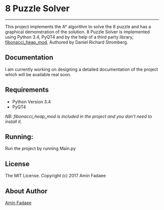 # 8 Puzzle Solver
---


This project implements the A* algorithm to solve the 8 puzzle and has a graphical demonstration of the solution. 8 Puzzle Solver is implemented using Python 3.4, PyQT4 and by the help of a third party library, [fibonacci_heap_mod](https://pypi.python.org/pypi/fibonacci-heap-mod/), Authored by Daniel Richard Stromberg.


Documentation
-------------
I am currently working on designing a detailed documentation of the project which will be available real soon.

Requirements
--------

* Python Version 3.4
* PyQT4

*NB: fibonacci_heap_mod is included in the project and you don't need to install it.*


Running:
---
Run the project by running Main.py



License
-------

The MIT License. Copyright (c) 2017 Amin Fadaee

About Author
----------------

[Amin Fadaee](https://www.linkedin.com/in/aminfadaee/)

